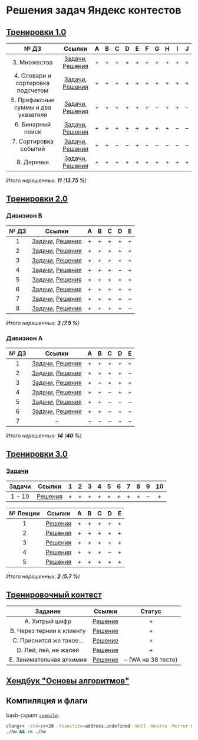 # Решения задач Яндекс контестов

## [Тренировки 1.0](https://yandex.ru/yaintern/algorithm-training_2021)
|№ ДЗ| Ссылки | A | B | C | D | E | F | G | H | I | J |
|:-----------------------:|:-:|:-:|:-:|:-:|:-:|:-:|:-:|:-:|:-:|:-:|:-:|
|3. Множества							|[Задачи](https://contest.yandex.ru/contest/27663/problems/), [Решения](./1_training/3_hw.cpp)|+|+|+|+|+|+|+|+|+|+|
|4. Словари и сортировка подсчетом 	|[Задачи](https://contest.yandex.ru/contest/27663/problems/), [Решения](./1_training/4_hw.cpp)|+|+|+|+|+|+|+|+|+|+|
|5. Префиксные суммы и два указателя	|[Задачи](https://contest.yandex.ru/contest/27794/problems/), [Решения](./1_training/5_hw.cpp)|+|+|+|+|+|+|–|+|+|–|
|6. Бинарный поиск						|[Задачи](https://contest.yandex.ru/contest/27844/problems/), [Решения](./1_training/6_hw.cpp)|+|+|+|+|+|+|+|+|–|–|
|7. Сортировка событий					|[Задачи](https://contest.yandex.ru/contest/27883/problems/), [Решения](./1_training/7_hw.cpp)|+|+|–|–|+|–|–|–|–|–|
|8. Деревья							|[Задачи](https://contest.yandex.ru/contest/28069/problems/), [Решения](./1_training/8_hw.cpp)|+|+|+|+|+|+|+|+|+|+|

*Итого нерешенных: __11__ (__13.75 %__)*

## [Тренировки 2.0](https://yandex.ru/yaintern/algorithm-training_june_2021?from=contest_new)
### Дивизион B
|№ ДЗ| Ссылки | A | B | C | D | E |
|:-------:|:------:|:-:|:-:|:-:|:-:|:-:|
|1|[Задачи](https://contest.yandex.ru/contest/28730/problems/), [Решения](./2_B_training/1_hw.cpp)|+|+|+|+|+|
|2|[Задачи](https://contest.yandex.ru/contest/28738/problems/), [Решения](./2_B_training/2_hw.cpp)|+|+|+|+|+|
|3|[Задачи](https://contest.yandex.ru/contest/28964/problems/), [Решения](./2_B_training/3_hw.cpp)|+|+|+|+|+|
|4|[Задачи](https://contest.yandex.ru/contest/28970/problems/), [Решения](./2_B_training/4_hw.cpp)|+|+|+|–|+|
|5|[Задачи](https://contest.yandex.ru/contest/29075/problems/), [Решения](./2_B_training/5_hw.cpp)|+|+|+|+|+|
|6|[Задачи](https://contest.yandex.ru/contest/29188/problems/), [Решения](./2_B_training/6_hw.cpp)|+|+|+|+|+|
|7|[Задачи](https://contest.yandex.ru/contest/29396/problems/), [Решения](./2_B_training/7_hw.cpp)|+|+|+|+|–|
|8|[Задачи](https://contest.yandex.ru/contest/29403/problems/), [Решения](./2_B_training/8_hw.cpp)|+|+|+|+|–|

*Итого нерешенных: __3__ (__7.5 %__)*

### Дивизион A
|№ ДЗ| Ссылки | A | B | C | D | E |
|:-------:|:------:|:-:|:-:|:-:|:-:|:-:|
|1|[Задачи](https://contest.yandex.ru/contest/28724/problems/), [Решения](./2_A_training/1_hw.cpp)|+|+|+|+|+|
|2|[Задачи](https://contest.yandex.ru/contest/28736/problems/), [Решения](./2_A_training/2_hw.cpp)|+|+|+|+|–|
|3|[Задачи](https://contest.yandex.ru/contest/28963/problems/), [Решения](./2_A_training/3_hw.cpp)|+|–|+|+|+|
|4|[Задачи](https://contest.yandex.ru/contest/28969/problems/), [Решения](./2_A_training/4_hw.cpp)|+|+|–|+|+|
|5|[Задачи](https://contest.yandex.ru/contest/29072/problems/), [Решения](./2_A_training/5_hw.cpp)|+|+|–|–|–|
|6|[Задачи](https://contest.yandex.ru/contest/29189/problems/), [Решения](./2_A_training/6_hw.cpp)|+|+|–|–|–|
|7|–|–|–|–|–|–|

*Итого нерешенных: __14__ (__40 %__)*

## [Тренировки 3.0](https://yandex.ru/yaintern/training/algorithm-training_feb_2023)
### [Задачи](https://contest.yandex.ru/contest/45468/problems/)
|Задачи| Ссылки | 1 | 2 | 3 | 4 | 5 | 6 | 7 | 8 | 9 | 10 |
|:-------:|:-:|:-:|:-:|:-:|:-:|:-:|:-:|:-:|:-:|:-:|:-:|
|1 - 10|[Решения](./3_B_training/0_hw.cpp)|+|+|+|+|+|+|+|+|–|+|

|№ Лекции| Ссылки | A | B | C | D | E |
|:-------:|:------:|:-:|:-:|:-:|:-:|:-:|
|1|[Решения](./3_B_training/1_hw.cpp)|+|+|+|+|+|
|2|[Решения](./3_B_training/2_hw.cpp)|+|+|+|+|+|
|3|[Решения](./3_B_training/3_hw.cpp)|+|+|+|+|+|
|4|[Решения](./3_B_training/4_hw.cpp)|+|+|+|–|+|
|5|[Решения](./3_B_training/5_hw.cpp)|+|+|+|+|+|

*Итого нерешенных: __2__ (__5.7 %__)*


## [Тренировочный контест](https://contest.yandex.ru/contest/50668/)
|Задание| Ссылки | Статус |
|:-----:|:-------:|:------:|
|A. Хитрый шифр| [Решение](./test/A.cpp) | + |
|B. Через тернии к клиенту| [Решение](./test/B.cpp) | + |
|C. Приснится же такое...| [Решение](./test/C.cpp) | + |
|D. Лей, лей, не жалей| [Решение](./test/D.cpp) | + |
|E. Занимательная алхимия| [Решение](./test/E.cpp) | – (WA на 38 тесте) |

## [Хендбук "Основы алгоритмов"](https://education.yandex.ru/handbook/algorithms)

## Компиляция и флаги
bash-скрипт [`compile`](./compile):
```bash
clang++ -std=c++20 -fsanitize=address,undefined -Wall -Wextra -Werror $1 -o hw || exit
./hw && rm ./hw
```